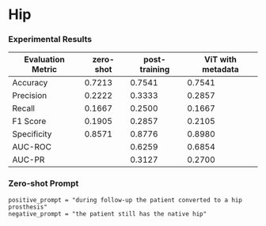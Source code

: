 # Hip


### Experimental Results

| Evaluation Metric | zero-shot | post-training|ViT with metadata|
|------------------|----------|----------|--------|
| Accuracy         | 0.7213  | 0.7541    | 0.7541 |
| Precision        | 0.2222  | 0.3333   | 0.2857  |
| Recall           | 0.1667   | 0.2500  | 0.1667  |
| F1 Score         | 0.1905  | 0.2857   | 0.2105  |
| Specificity      | 0.8571   | 0.8776   | 0.8980 |
| AUC-ROC          |         | 0.6259   | 0.6854  |
| AUC-PR           |        | 0.3127   | 0.2700   |

### Zero-shot Prompt

```
positive_prompt = "during follow-up the patient converted to a hip prosthesis"
negative_prompt = "the patient still has the native hip"
```
